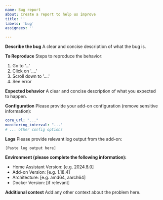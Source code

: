 ```yaml
---
name: Bug report
about: Create a report to help us improve
title: ''
labels: 'bug'
assignees: ''

---
```


**Describe the bug**
A clear and concise description of what the bug is.

**To Reproduce**
Steps to reproduce the behavior:
1. Go to '...'
2. Click on '....'
3. Scroll down to '....'
4. See error

**Expected behavior**
A clear and concise description of what you expected to happen.

**Configuration**
Please provide your add-on configuration (remove sensitive information):
```yaml
core_url: "..."
monitoring_interval: "..."
# ... other config options
```

**Logs**
Please provide relevant log output from the add-on:
```
[Paste log output here]
```

**Environment (please complete the following information):**
- Home Assistant Version: [e.g. 2024.8.0]
- Add-on Version: [e.g. 1.18.4]
- Architecture: [e.g. amd64, aarch64]
- Docker Version: [if relevant]

**Additional context**
Add any other context about the problem here.
